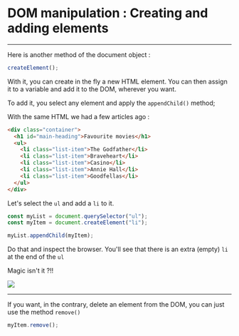 # DOM manipulation : Creating and adding elements

---

Here is another method of the document object :

```js
createElement();
```

With it, you can create in the fly a new HTML element. You can then assign it to a variable and add it to the DOM, wherever you want.

To add it, you select any element and apply the `appendChild()` method;

With the same HTML we had a few articles ago :

```html
<div class="container">
  <h1 id="main-heading">Favourite movies</h1>
  <ul>
    <li class="list-item">The Godfather</li>
    <li class="list-item">Braveheart</li>
    <li class="list-item">Casino</li>
    <li class="list-item">Annie Hall</li>
    <li class="list-item">Goodfellas</li>
  </ul>
</div>
```

Let's select the `ul` and add a `li` to it.

```js
const myList = document.querySelector("ul");
const myItem = document.createElement("li");

myList.appendChild(myItem);
```

Do that and inspect the browser. You'll see that there is an extra (empty) `li` at the end of the `ul`

Magic isn't it ?!!

![](https://media.giphy.com/media/LR5UmQvLDDRqp9BI9x/giphy.gif)

---

If you want, in the contrary, delete an element from the DOM, you can just use the method `remove()`

```js
myItem.remove();
```
